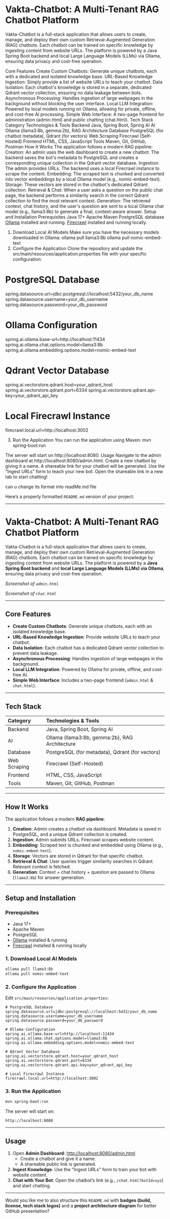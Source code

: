 # Vakta-Chatbot: A Multi-Tenant RAG Chatbot Platform

Vakta-Chatbot is a full-stack application that allows users to create, manage, and deploy their own custom Retrieval-Augmented Generation (RAG) chatbots. Each chatbot can be trained on specific knowledge by ingesting content from website URLs. The platform is powered by a Java Spring Boot backend and local Large Language Models (LLMs) via Ollama, ensuring data privacy and cost-free operation.
<!-- Placeholder: Replace with a screenshot of your admin.html -->
<!-- Placeholder: Replace with a screenshot of your chat.html -->
Core Features
Create Custom Chatbots: Generate unique chatbots, each with a dedicated and isolated knowledge base.
URL-Based Knowledge Ingestion: Simply provide a list of website URLs to teach your chatbot.
Data Isolation: Each chatbot's knowledge is stored in a separate, dedicated Qdrant vector collection, ensuring no data leakage between bots.
Asynchronous Processing: Handles ingestion of large webpages in the background without blocking the user interface.
Local LLM Integration: Powered by local models running on Ollama, allowing for private, offline, and cost-free AI processing.
Simple Web Interface: A two-page frontend for administration (admin.html) and public chatting (chat.html).
Tech Stack
Category
Technologies \& Tools
Backend
Java, Spring Boot, Spring AI
AI
Ollama (llama3:8b, gemma:2b), RAG Architecture
Database
PostgreSQL (for chatbot metadata), Qdrant (for vectors)
Web Scraping
Firecrawl (Self-Hosted)
Frontend
HTML, CSS, JavaScript
Tools
Maven, Git, GitHub, Postman
How It Works
The application follows a modern RAG pipeline:
Creation: An admin uses the web dashboard to create a new chatbot. The backend saves the bot's metadata to PostgreSQL and creates a corresponding unique collection in the Qdrant vector database.
Ingestion: The admin provides URLs. The backend uses a local Firecrawl instance to scrape the content.
Embedding: The scraped text is chunked and converted into vector embeddings by a local Ollama model (e.g., nomic-embed-text).
Storage: These vectors are stored in the chatbot's dedicated Qdrant collection.
Retrieval \& Chat: When a user asks a question on the public chat page, the backend performs a similarity search in the correct Qdrant collection to find the most relevant context.
Generation: The retrieved context, chat history, and the user's question are sent to a local Ollama chat model (e.g., llama3:8b) to generate a final, context-aware answer.
Setup and Installation
Prerequisites
Java 17+
Apache Maven
PostgreSQL database
[Ollama](https://ollama.com/) installed and running.
[Firecrawl](https://github.com/mendableai/firecrawl) installed and running locally.

1. Download Local AI Models
Make sure you have the necessary models downloaded in Ollama:
ollama pull llama3:8b
ollama pull nomic-embed-text
2. Configure the Application
Clone the repository and update the src/main/resources/application.properties file with your specific configuration:

# PostgreSQL Database

spring.datasource.url=jdbc:postgresql://localhost:5432/your_db_name
spring.datasource.username=your_db_username
spring.datasource.password=your_db_password

# Ollama Configuration

spring.ai.ollama.base-url=http://localhost:11434
spring.ai.ollama.chat.options.model=llama3:8b
spring.ai.ollama.embedding.options.model=nomic-embed-text

# Qdrant Vector Database

spring.ai.vectorstore.qdrant.host=your_qdrant_host
spring.ai.vectorstore.qdrant.port=6334
spring.ai.vectorstore.qdrant.api-key=your_qdrant_api_key

# Local Firecrawl Instance

firecrawl.local.url=http://localhost:3002

3. Run the Application
You can run the application using Maven:
mvn spring-boot:run

The server will start on http://localhost:8080.
Usage
Navigate to the admin dashboard at http://localhost:8080/admin.html.
Create a new chatbot by giving it a name.
A shareable link for your chatbot will be generated.
Use the "Ingest URLs" form to teach your new bot.
Open the shareable link in a new tab to start chatting!

can u change its format into readMe.md file

Here’s a properly formatted `README.md` version of your project:

***

# Vakta-Chatbot: A Multi-Tenant RAG Chatbot Platform

Vakta-Chatbot is a full-stack application that allows users to create, manage, and deploy their own custom Retrieval-Augmented Generation (RAG) chatbots. Each chatbot can be trained on specific knowledge by ingesting content from website URLs. The platform is powered by a **Java Spring Boot backend** and **local Large Language Models (LLMs) via Ollama**, ensuring data privacy and cost-free operation.

*Screenshot of `admin.html`*

*Screenshot of `chat.html`*

***

## Core Features

- **Create Custom Chatbots**: Generate unique chatbots, each with an isolated knowledge base.
- **URL-Based Knowledge Ingestion**: Provide website URLs to teach your chatbot.
- **Data Isolation**: Each chatbot has a dedicated Qdrant vector collection to prevent data leakage.
- **Asynchronous Processing**: Handles ingestion of large webpages in the background.
- **Local LLM Integration**: Powered by Ollama for private, offline, and cost-free AI.
- **Simple Web Interface**: Includes a two-page frontend (`admin.html` \& `chat.html`).

***

## Tech Stack

| Category | Technologies \& Tools |
| :-- | :-- |
| Backend | Java, Spring Boot, Spring AI |
| AI | Ollama (llama3:8b, gemma:2b), RAG Architecture |
| Database | PostgreSQL (for metadata), Qdrant (for vectors) |
| Web Scraping | Firecrawl (Self-Hosted) |
| Frontend | HTML, CSS, JavaScript |
| Tools | Maven, Git, GitHub, Postman |


***

## How It Works

The application follows a modern **RAG pipeline**:

1. **Creation**: Admin creates a chatbot via dashboard. Metadata is saved in PostgreSQL, and a unique Qdrant collection is created.
2. **Ingestion**: Admin submits URLs. Firecrawl scrapes website content.
3. **Embedding**: Scraped text is chunked and embedded using Ollama (e.g., `nomic-embed-text`).
4. **Storage**: Vectors are stored in Qdrant for that specific chatbot.
5. **Retrieval \& Chat**: User queries trigger similarity searches in Qdrant. Relevant context is fetched.
6. **Generation**: Context + chat history + question are passed to Ollama (`llama3:8b`) for answer generation.

***

## Setup and Installation

### Prerequisites

- Java 17+
- Apache Maven
- PostgreSQL
- [Ollama](https://ollama.com/) installed \& running
- [Firecrawl](https://github.com/mendableai/firecrawl) installed \& running locally


### 1. Download Local AI Models

```bash
ollama pull llama3:8b
ollama pull nomic-embed-text
```


### 2. Configure the Application

Edit `src/main/resources/application.properties`:

```properties
# PostgreSQL Database
spring.datasource.url=jdbc:postgresql://localhost:5432/your_db_name
spring.datasource.username=your_db_username
spring.datasource.password=your_db_password

# Ollama Configuration
spring.ai.ollama.base-url=http://localhost:11434
spring.ai.ollama.chat.options.model=llama3:8b
spring.ai.ollama.embedding.options.model=nomic-embed-text

# Qdrant Vector Database
spring.ai.vectorstore.qdrant.host=your_qdrant_host
spring.ai.vectorstore.qdrant.port=6334
spring.ai.vectorstore.qdrant.api-key=your_qdrant_api_key

# Local Firecrawl Instance
firecrawl.local.url=http://localhost:3002
```


### 3. Run the Application

```bash
mvn spring-boot:run
```

The server will start on:

```
http://localhost:8080
```


***

## Usage

1. Open **Admin Dashboard**: [http://localhost:8080/admin.html](http://localhost:8080/admin.html)
    - Create a chatbot and give it a name.
    - A shareable public link is generated.
2. **Ingest Knowledge**: Use the "Ingest URLs" form to train your bot with website content.
3. **Chat with Your Bot**: Open the chatbot’s link (e.g., `/chat.html?botId=xyz`) and start chatting.

***

Would you like me to also structure this `README.md` with **badges (build, license, tech stack logos)** and a **project architecture diagram** for better GitHub presentation?

